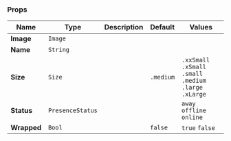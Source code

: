 ### Props
| Name | Type | Description | Default | Values |
| --- | ----------- | --------- | --------- | --------- |
| **Image** | `Image` |  |  |  |
| **Name** | `String` |  |  |  |
| **Size** | `Size` |  | `.medium` | `.xxSmall` `.xSmall` `.small` `.medium` `.large` `.xLarge` |
| **Status** | `PresenceStatus` |  |  | `away` `offline` `online` |
| **Wrapped** | `Bool` |  | `false` | `true` `false` |